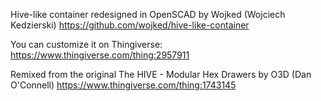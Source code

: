 Hive-like container redesigned in OpenSCAD by Wojked (Wojciech Kedzierski)
https://github.com/wojked/hive-like-container

You can customize it on Thingiverse:
https://www.thingiverse.com/thing:2957911

Remixed from the original The HIVE - Modular Hex Drawers by O3D (Dan O'Connell)
https://www.thingiverse.com/thing:1743145

